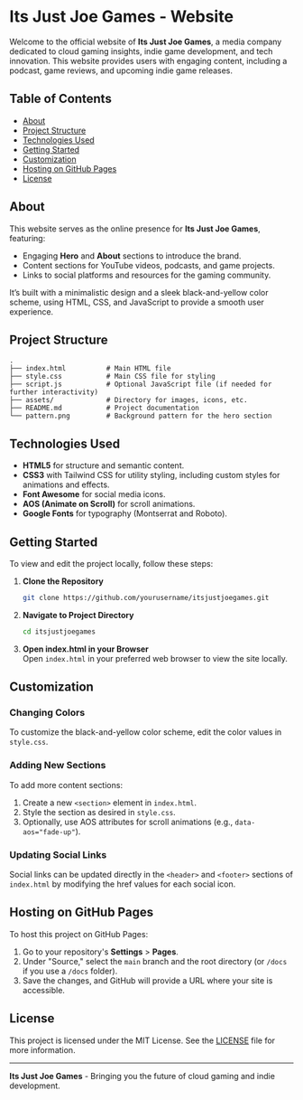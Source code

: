 
# Its Just Joe Games - Website

Welcome to the official website of **Its Just Joe Games**, a media company dedicated to cloud gaming insights, indie game development, and tech innovation. This website provides users with engaging content, including a podcast, game reviews, and upcoming indie game releases.

## Table of Contents

- [About](#about)
- [Project Structure](#project-structure)
- [Technologies Used](#technologies-used)
- [Getting Started](#getting-started)
- [Customization](#customization)
- [Hosting on GitHub Pages](#hosting-on-github-pages)
- [License](#license)

## About

This website serves as the online presence for **Its Just Joe Games**, featuring:
- Engaging **Hero** and **About** sections to introduce the brand.
- Content sections for YouTube videos, podcasts, and game projects.
- Links to social platforms and resources for the gaming community.

It’s built with a minimalistic design and a sleek black-and-yellow color scheme, using HTML, CSS, and JavaScript to provide a smooth user experience.

## Project Structure

```plaintext
.
├── index.html          # Main HTML file
├── style.css           # Main CSS file for styling
├── script.js           # Optional JavaScript file (if needed for further interactivity)
├── assets/             # Directory for images, icons, etc.
├── README.md           # Project documentation
└── pattern.png         # Background pattern for the hero section
```

## Technologies Used

- **HTML5** for structure and semantic content.
- **CSS3** with Tailwind CSS for utility styling, including custom styles for animations and effects.
- **Font Awesome** for social media icons.
- **AOS (Animate on Scroll)** for scroll animations.
- **Google Fonts** for typography (Montserrat and Roboto).

## Getting Started

To view and edit the project locally, follow these steps:

1. **Clone the Repository**  
   ```bash
   git clone https://github.com/yourusername/itsjustjoegames.git
   ```
   
2. **Navigate to Project Directory**  
   ```bash
   cd itsjustjoegames
   ```
   
3. **Open index.html in your Browser**  
   Open `index.html` in your preferred web browser to view the site locally.

## Customization

### Changing Colors
To customize the black-and-yellow color scheme, edit the color values in `style.css`.

### Adding New Sections
To add more content sections:
1. Create a new `<section>` element in `index.html`.
2. Style the section as desired in `style.css`.
3. Optionally, use AOS attributes for scroll animations (e.g., `data-aos="fade-up"`).

### Updating Social Links
Social links can be updated directly in the `<header>` and `<footer>` sections of `index.html` by modifying the href values for each social icon.

## Hosting on GitHub Pages

To host this project on GitHub Pages:

1. Go to your repository's **Settings** > **Pages**.
2. Under "Source," select the `main` branch and the root directory (or `/docs` if you use a `/docs` folder).
3. Save the changes, and GitHub will provide a URL where your site is accessible.

## License

This project is licensed under the MIT License. See the [LICENSE](LICENSE) file for more information.

---

**Its Just Joe Games** - Bringing you the future of cloud gaming and indie development.
